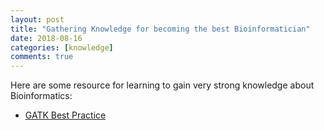 ```yaml
---
layout: post
title: "Gathering Knowledge for becoming the best Bioinformatician"
date: 2018-08-16
categories: [knowledge]
comments: true
---
```


Here are some resource for learning to gain very strong knowledge about Bioinformatics:

- [GATK Best Practice](https://software.broadinstitute.org/gatk/best-practices/)
